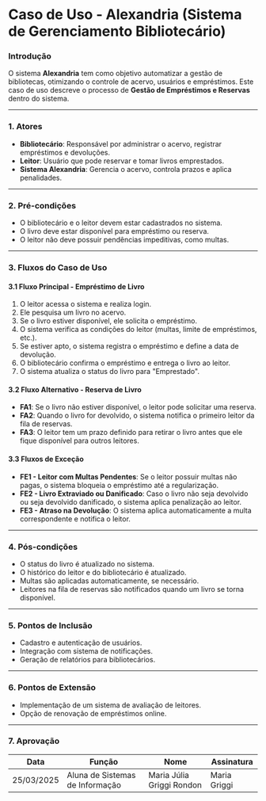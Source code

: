 # Caso de Uso - Alexandria (Sistema de Gerenciamento Bibliotecário)

### Introdução
O sistema **Alexandria** tem como objetivo automatizar a gestão de bibliotecas, otimizando o controle de acervo, usuários e empréstimos. Este caso de uso descreve o processo de **Gestão de Empréstimos e Reservas** dentro do sistema.

---

### 1. Atores
- **Bibliotecário**: Responsável por administrar o acervo, registrar empréstimos e devoluções.
- **Leitor**: Usuário que pode reservar e tomar livros emprestados.
- **Sistema Alexandria**: Gerencia o acervo, controla prazos e aplica penalidades.

---

### 2. Pré-condições
- O bibliotecário e o leitor devem estar cadastrados no sistema.
- O livro deve estar disponível para empréstimo ou reserva.
- O leitor não deve possuir pendências impeditivas, como multas.

---

### 3. Fluxos do Caso de Uso

#### 3.1 Fluxo Principal - Empréstimo de Livro
1. O leitor acessa o sistema e realiza login.
2. Ele pesquisa um livro no acervo.
3. Se o livro estiver disponível, ele solicita o empréstimo.
4. O sistema verifica as condições do leitor (multas, limite de empréstimos, etc.).
5. Se estiver apto, o sistema registra o empréstimo e define a data de devolução.
6. O bibliotecário confirma o empréstimo e entrega o livro ao leitor.
7. O sistema atualiza o status do livro para "Emprestado".

#### 3.2 Fluxo Alternativo - Reserva de Livro
- **FA1**: Se o livro não estiver disponível, o leitor pode solicitar uma reserva.
- **FA2**: Quando o livro for devolvido, o sistema notifica o primeiro leitor da fila de reservas.
- **FA3**: O leitor tem um prazo definido para retirar o livro antes que ele fique disponível para outros leitores.

#### 3.3 Fluxos de Exceção
- **FE1 - Leitor com Multas Pendentes**: Se o leitor possuir multas não pagas, o sistema bloqueia o empréstimo até a regularização.
- **FE2 - Livro Extraviado ou Danificado**: Caso o livro não seja devolvido ou seja devolvido danificado, o sistema aplica penalização ao leitor.
- **FE3 - Atraso na Devolução**: O sistema aplica automaticamente a multa correspondente e notifica o leitor.

---

### 4. Pós-condições
- O status do livro é atualizado no sistema.
- O histórico do leitor e do bibliotecário é atualizado.
- Multas são aplicadas automaticamente, se necessário.
- Leitores na fila de reservas são notificados quando um livro se torna disponível.

---

### 5. Pontos de Inclusão
- Cadastro e autenticação de usuários.
- Integração com sistema de notificações.
- Geração de relatórios para bibliotecários.

---

### 6. Pontos de Extensão
- Implementação de um sistema de avaliação de leitores.
- Opção de renovação de empréstimos online.

---

### 7. Aprovação
| Data | Função | Nome | Assinatura |
|------|--------|------|------------|
| 25/03/2025 | Aluna de Sistemas de Informação | Maria Júlia Griggi Rondon | Maria Griggi |


